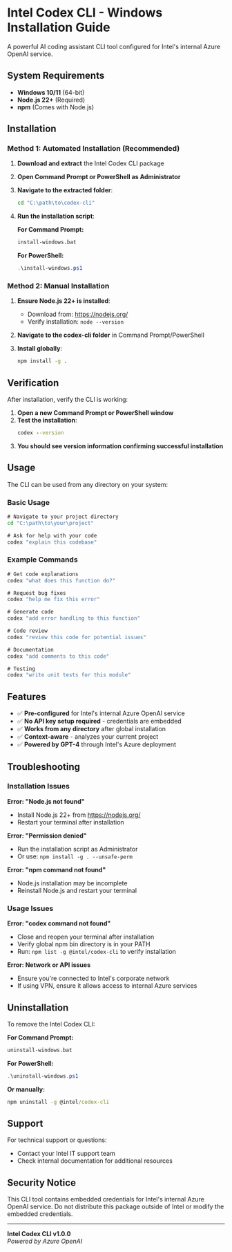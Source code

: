# Intel Codex CLI - Windows Installation Guide

A powerful AI coding assistant CLI tool configured for Intel's internal Azure OpenAI service.

## System Requirements

- **Windows 10/11** (64-bit)
- **Node.js 22+** (Required)
- **npm** (Comes with Node.js)

## Installation

### Method 1: Automated Installation (Recommended)

1. **Download and extract** the Intel Codex CLI package
2. **Open Command Prompt or PowerShell as Administrator**
3. **Navigate to the extracted folder**:
   ```cmd
   cd "C:\path\to\codex-cli"
   ```
4. **Run the installation script**:
   
   **For Command Prompt:**
   ```cmd
   install-windows.bat
   ```
   
   **For PowerShell:**
   ```powershell
   .\install-windows.ps1
   ```

### Method 2: Manual Installation

1. **Ensure Node.js 22+ is installed**:
   - Download from: https://nodejs.org/
   - Verify installation: `node --version`

2. **Navigate to the codex-cli folder** in Command Prompt/PowerShell

3. **Install globally**:
   ```cmd
   npm install -g .
   ```

## Verification

After installation, verify the CLI is working:

1. **Open a new Command Prompt or PowerShell window**
2. **Test the installation**:
   ```cmd
   codex --version
   ```
3. **You should see version information confirming successful installation**

## Usage

The CLI can be used from any directory on your system:

### Basic Usage
```cmd
# Navigate to your project directory
cd "C:\path\to\your\project"

# Ask for help with your code
codex "explain this codebase"
```

### Example Commands
```cmd
# Get code explanations
codex "what does this function do?"

# Request bug fixes
codex "help me fix this error"

# Generate code
codex "add error handling to this function"

# Code review
codex "review this code for potential issues"

# Documentation
codex "add comments to this code"

# Testing
codex "write unit tests for this module"
```

## Features

- ✅ **Pre-configured** for Intel's internal Azure OpenAI service
- ✅ **No API key setup required** - credentials are embedded
- ✅ **Works from any directory** after global installation
- ✅ **Context-aware** - analyzes your current project
- ✅ **Powered by GPT-4** through Intel's Azure deployment

## Troubleshooting

### Installation Issues

**Error: "Node.js not found"**
- Install Node.js 22+ from https://nodejs.org/
- Restart your terminal after installation

**Error: "Permission denied"**
- Run the installation script as Administrator
- Or use: `npm install -g . --unsafe-perm`

**Error: "npm command not found"**
- Node.js installation may be incomplete
- Reinstall Node.js and restart your terminal

### Usage Issues

**Error: "codex command not found"**
- Close and reopen your terminal after installation
- Verify global npm bin directory is in your PATH
- Run: `npm list -g @intel/codex-cli` to verify installation

**Error: Network or API issues**
- Ensure you're connected to Intel's corporate network
- If using VPN, ensure it allows access to internal Azure services

## Uninstallation

To remove the Intel Codex CLI:

**For Command Prompt:**
```cmd
uninstall-windows.bat
```

**For PowerShell:**
```powershell
.\uninstall-windows.ps1
```

**Or manually:**
```cmd
npm uninstall -g @intel/codex-cli
```

## Support

For technical support or questions:
- Contact your Intel IT support team
- Check internal documentation for additional resources

## Security Notice

This CLI tool contains embedded credentials for Intel's internal Azure OpenAI service. Do not distribute this package outside of Intel or modify the embedded credentials.

---

**Intel Codex CLI v1.0.0**  
*Powered by Azure OpenAI*

